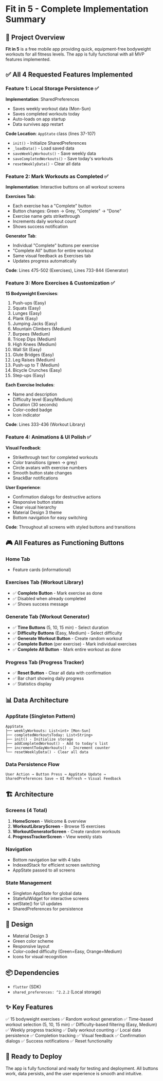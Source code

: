 # Fit in 5 - Complete Implementation Summary

## 🎯 Project Overview
**Fit in 5** is a free mobile app providing quick, equipment-free bodyweight workouts for all fitness levels. The app is fully functional with all MVP features implemented.

## ✅ All 4 Requested Features Implemented

### Feature 1: Local Storage Persistence ✅
**Implementation**: SharedPreferences
- Saves weekly workout data (Mon-Sun)
- Saves completed workouts today
- Auto-loads on app startup
- Data survives app restart

**Code Location**: `AppState` class (lines 37-107)
- `init()` - Initialize SharedPreferences
- `_loadData()` - Load saved data
- `saveWeeklyWorkouts()` - Save weekly data
- `saveCompletedWorkouts()` - Save today's workouts
- `resetWeeklyData()` - Clear all data

### Feature 2: Mark Workouts as Completed ✅
**Implementation**: Interactive buttons on all workout screens

**Exercises Tab**:
- Each exercise has a "Complete" button
- Button changes: Green → Grey, "Complete" → "Done"
- Exercise name gets strikethrough
- Increments daily workout count
- Shows success notification

**Generator Tab**:
- Individual "Complete" buttons per exercise
- "Complete All" button for entire workout
- Same visual feedback as Exercises tab
- Updates progress automatically

**Code**: Lines 475-502 (Exercises), Lines 733-844 (Generator)

### Feature 3: More Exercises & Customization ✅
**15 Bodyweight Exercises**:
1. Push-ups (Easy)
2. Squats (Easy)
3. Lunges (Easy)
4. Plank (Easy)
5. Jumping Jacks (Easy)
6. Mountain Climbers (Medium)
7. Burpees (Medium)
8. Tricep Dips (Medium)
9. High Knees (Medium)
10. Wall Sit (Easy)
11. Glute Bridges (Easy)
12. Leg Raises (Medium)
13. Push-up to T (Medium)
14. Bicycle Crunches (Easy)
15. Step-ups (Easy)

**Each Exercise Includes**:
- Name and description
- Difficulty level (Easy/Medium)
- Duration (30 seconds)
- Color-coded badge
- Icon indicator

**Code**: Lines 333-436 (Workout Library)

### Feature 4: Animations & UI Polish ✅
**Visual Feedback**:
- Strikethrough text for completed workouts
- Color transitions (green → grey)
- Circle avatars with exercise numbers
- Smooth button state changes
- SnackBar notifications

**User Experience**:
- Confirmation dialogs for destructive actions
- Responsive button states
- Clear visual hierarchy
- Material Design 3 theme
- Bottom navigation for easy switching

**Code**: Throughout all screens with styled buttons and transitions

## 🎮 All Features as Functioning Buttons

### Home Tab
- Feature cards (informational)

### Exercises Tab (Workout Library)
- ✅ **Complete Button** - Mark exercise as done
- ✅ Disabled when already completed
- ✅ Shows success message

### Generate Tab (Workout Generator)
- ✅ **Time Buttons** (5, 10, 15 min) - Select duration
- ✅ **Difficulty Buttons** (Easy, Medium) - Select difficulty
- ✅ **Generate Workout Button** - Create random workout
- ✅ **Complete Button** (per exercise) - Mark individual exercises
- ✅ **Complete All Button** - Mark entire workout as done

### Progress Tab (Progress Tracker)
- ✅ **Reset Button** - Clear all data with confirmation
- ✅ Bar chart showing daily progress
- ✅ Statistics display

## 📊 Data Architecture

### AppState (Singleton Pattern)
```
AppState
├── weeklyWorkouts: List<int> [Mon-Sun]
├── completedWorkoutsToday: List<String>
├── init() - Initialize storage
├── addCompletedWorkout() - Add to today's list
├── incrementTodayWorkouts() - Increment counter
└── resetWeeklyData() - Clear all data
```

### Data Persistence Flow
```
User Action → Button Press → AppState Update → 
SharedPreferences Save → UI Refresh → Visual Feedback
```

## 🏗️ Architecture

### Screens (4 Total)
1. **HomeScreen** - Welcome & overview
2. **WorkoutLibraryScreen** - Browse 15 exercises
3. **WorkoutGeneratorScreen** - Create random workouts
4. **ProgressTrackerScreen** - View weekly stats

### Navigation
- Bottom navigation bar with 4 tabs
- IndexedStack for efficient screen switching
- AppState passed to all screens

### State Management
- Singleton AppState for global data
- StatefulWidget for interactive screens
- setState() for UI updates
- SharedPreferences for persistence

## 🎨 Design
- Material Design 3
- Green color scheme
- Responsive layout
- Color-coded difficulty (Green=Easy, Orange=Medium)
- Icons for visual recognition

## 📦 Dependencies
- `flutter` (SDK)
- `shared_preferences: ^2.2.2` (Local storage)

## ✨ Key Features
✅ 15 bodyweight exercises
✅ Random workout generation
✅ Time-based workout selection (5, 10, 15 min)
✅ Difficulty-based filtering (Easy, Medium)
✅ Weekly progress tracking
✅ Daily workout counting
✅ Local data persistence
✅ Completion tracking
✅ Visual feedback
✅ Confirmation dialogs
✅ Success notifications
✅ Reset functionality

## 🚀 Ready to Deploy
The app is fully functional and ready for testing and deployment. All buttons work, data persists, and the user experience is smooth and intuitive.

